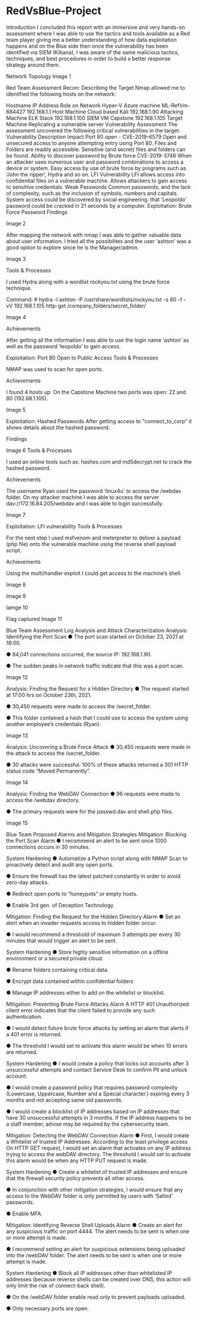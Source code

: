 # RedVsBlue-Project

Introduction
I concluded this report with an immersive and very hands-on assessment where I was able to use the tactics and tools available as a Red team player giving me a better understanding of how data exploitation happens and on the Blue side then once the vulnerability has been identified via SIEM (Kibana), I was aware of the same malicious tactics, techniques, and best procedures in order to build a better response strategy around them.

Network Topology
Image 1

Red Team Assessment
Recon: Describing the Target
Nmap allowed me to identified the following hosts on the network:

Hostname	IP Address	Role on Network
Hyper-V Azure machine ML-RefVm-684427	192.168.1.1	Host Machine Cloud based
Kali	192.168.1.90	Attacking Machine
ELK Stack	192.168.1.100	SIEM VM
Capstone	192.168.1.105	Target Machine Replicating a vulnerable server
Vulnerability Assessment
The assessment uncovered the following critical vulnerabilities in the target:
Vulnerability	Description	Impact
Port 80 open - CVE-2019-6579	Open and unsecured access to anyone attempting entry using Port 80.	Files and Folders are readily accessible. Sensitive (and secret) files and folders can be found.
Ability to discover password by Brute force CVE-2019-3746	When an attacker uses numerous user and password combinations to access a device or system.	Easy access by use of brute force by programs such as ‘John the ripper’, Hydra and so on.
LFI Vulnerability	LFI allows access into confidential files on a vulnerable machine.	Allows attackers to gain access to sensitive credentials.
Weak Passwords	Common passwords, and the lack of complexity, such as the inclusion of symbols, numbers and capitals.	System access could be discovered by social engineering. that ‘Leopoldo’ password could be cracked in 21 seconds by a computer.
Exploitation: Brute Force Password
Findings

Image 2

After mapping the network with nmap I was able to gather valuable data about user information. I tried all the possibilites and the user ‘ashton’ was a good option to explore since he is the Manager/admin.

Image 3

Tools & Processes

I used Hydra along with a wordlist rockyou.txt using the brute force technique.

Command: # hydra -l ashton -P /usr/share/wordlists/rockyou.txt -s 80 -f -vV 192.168.1.105 http-get /company_folders/secret_folder/

Image 4 

Achievements

After getting all the information I was able to use the login name ‘ashton’ as well as the password ‘leopoldo’ to gain access.

Exploitation: Port 80 Open to Public Access
Tools & Processes

NMAP was used to scan for open ports.

Achievements

I found 4 hosts up: On the Capstone Machine two ports was open: 22 and 80 (192.68.1.105).

Image 5

Exploitation: Hashed Passwords
After getting access to "connect_to_corp" it shows details about the hashed password.

Findings

Image 6 
Tools & Processes

I used an online tools such as: hashes.com and md5decrypt.net to crack the hashed password.

Achievements

The username Ryan used the password ‘linux4u’ to access the /webdav folder. On my attacker machine I was able to access the server dav://172.16.84.205/webdav and I was able to login successfully.

Image 7

Exploitation: LFI vulnerability
Tools & Processes

For the next step I used msfvenom and meterpreter to deliver a payload (php file) onto the vulnerable machine using the reverse shell payload script.

Achievements

Using the multi/handler exploit I could get access to the machine’s shell.

Image 8 

Image 9

Iamge 10

Flag captured
Image 11

Blue Team Assessment
Log Analysis and Attack Characterization
Analysis: Identifying the Port Scan
● The port scan started on October 23, 2021 at 18:00.

● 84,041 connections occurred, the source IP: 192.168.1.90.

● The sudden peaks in network traffic indicate that this was a port scan.

Image 12

Analysis: Finding the Request for a Hidden Directory
● The request started at 17:00 hrs on October 23th, 2021.

● 30,450 requests were made to access the /secret_folder.

● This folder contained a hash that I could use to access the system using another employee’s credentials (Ryan).

Image 13

Analysis: Uncovering a Brute Force Attack
● 30,450 requests were made in the attack to access the /secret_folder.

● 30 attacks were successful. 100% of these attacks returned a 301 HTTP status code “Moved Permanently”.

Image 14

Analysis: Finding the WebDAV Connection
● 96 requests were made to access the /webdav directory.

● The primary requests were for the passwd.dav and shell.php files.

Image 15

Blue Team
Proposed Alarms and Mitigation Strategies
Mitigation: Blocking the Port Scan
Alarm
● I recommend an alert to be sent once 1000 connections occurs in 30 minutes.

System Hardening
● Automatize a Python script along with NMAP Scan to proactively detect and audit any open ports.

● Ensure the firewall has the latest patched constantly in order to avoid zero-day attacks.

● Redirect open ports to “honeypots” or empty hosts.

● Enable 3rd gen. of Deception Technology.

Mitigation: Finding the Request for the Hidden Directory
Alarm
● Set an alert when an invader requests access to hidden folder occur.

● I would recommend a threshold of maximum 3 attempts per every 30 minutes that would trigger an alert to be sent.

System Hardening
● Store highly sensitive information on a offline environment or a secured private cloud.

● Rename folders containing critical data.

● Encrypt data contained within confidential folders

● Manage IP addresses either to add on the whitelist or blocklist.

Mitigation: Preventing Brute Force Attacks
Alarm
A HTTP 401 Unauthorized client error indicates that the client failed to provide any such authentication.

● I would detect future brute force attacks by setting an alarm that alerts if a 401 error is returned.

● The threshold I would set to activate this alarm would be when 10 errors are returned.

System Hardening
● I would create a policy that locks out accounts after 3 unsuccessful attempts and contact Service Desk to confirm PII and unlock account.

● I would create a password policy that requires password complexity (Lowercase, Uppercase, Number and a Special character.) expiring every 3 months and not accepting same old passwords.

● I would create a blocklist of IP addresses based on IP addresses that have 30 unsuccessful attempts in 3 months. If the IP address happens to be a staff member, advise may be required by the cybersecurity team.

Mitigation: Detecting the WebDAV Connection
Alarm
● First, I would create a Whitelist of trusted IP Addresses. According to the least privilege access On HTTP GET request, I would set an alarm that activates on any IP address trying to access the webDAV directory. The threshold I would set to activate this alarm would be when any HTTP PUT request is made.

System Hardening
● Create a whitelist of trusted IP addresses and ensure that the firewall security policy prevents all other access.

● In conjunction with other mitigation strategies, I would ensure that any access to the WebDAV folder is only permitted by users with ‘Salted’ passwords.

● Enable MFA.

Mitigation: Identifying Reverse Shell Uploads
Alarm
● Create an alert for any suspicious traffic on port 4444. The alert needs to be sent is when one or more attempt is made.

● I recommend setting an alert for suspicious extensions being uploaded into the /webDAV folder. The alert needs to be sent is when one or more attempt is made.

System Hardening
● Block all IP addresses other than whitelisted IP addresses (because reverse shells can be created over DNS, this action will only limit the risk of connect-back shell).

● On the /webDAV folder enable read only to prevent payloads uploaded.

● Only necessary ports are open.

